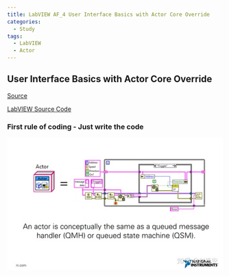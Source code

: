 ```yaml
---
title: LabVIEW AF_4 User Interface Basics with Actor Core Override
categories:
  - Study
tags:
  - LabVIEW
  - Actor
---
```


## User Interface Basics with Actor Core Override

[Source](https://www.youtube.com/watch?v=2k3ZDwJolbA&list=PLmF-6jvwRvVNFzBjzh4bQDjFbv6lShcth)

[LabVIEW Source Code](https://github.com/laserengineer/LabVIEW-Study.git)

### First rule of coding - Just write the code

<p align="center"> <img src="/assets/images/LabVIEW Actor Framework/4/Actor QSM.jpg"> </p>
